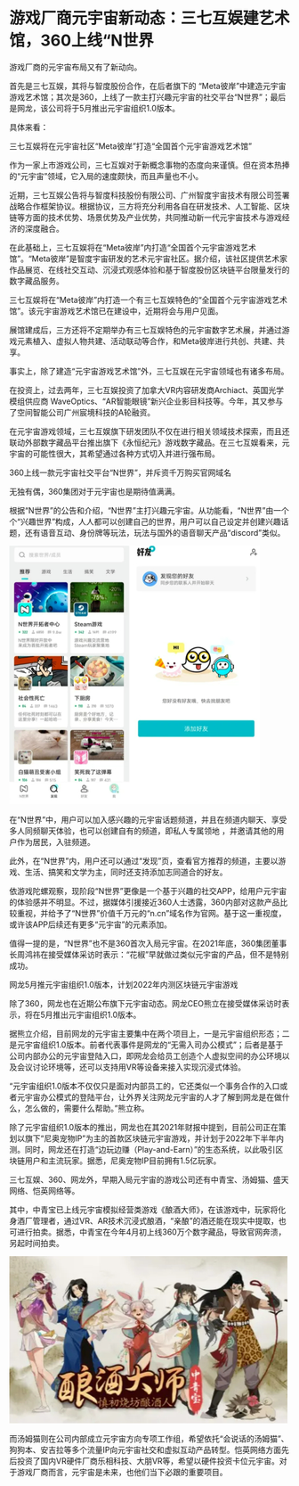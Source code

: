 # 游戏厂商元宇宙新动态：三七互娱建艺术馆，360上线“N世界



游戏厂商的元宇宙布局又有了新动向。

首先是三七互娱，其将与智度股份合作，在后者旗下的 “Meta彼岸”中建造元宇宙游戏艺术馆；其次是360，上线了一款主打兴趣元宇宙的社交平台“N世界”；最后是网龙，该公司将于5月推出元宇宙组织1.0版本。

具体来看：

三七互娱将在元宇宙社区“Meta彼岸”打造“全国首个元宇宙游戏艺术馆”

作为一家上市游戏公司，三七互娱对于新概念事物的态度向来谨慎。但在资本热捧的“元宇宙”领域，它入局的速度颇快，而且声量也不小。

近期，三七互娱公告将与智度科技股份有限公司、广州智度宇宙技术有限公司签署战略合作框架协议。根据协议，三方将充分利用各自在研发技术、人工智能、区块链等方面的技术优势、场景优势及产业优势，共同推动新一代元宇宙技术与游戏经济的深度融合。

在此基础上，三七互娱将在“Meta彼岸”内打造“全国首个元宇宙游戏艺术馆”。“Meta彼岸”是智度宇宙研发的艺术元宇宙社区。据介绍，该社区提供艺术家作品展览、在线社交互动、沉浸式观感体验和基于智度股份区块链平台限量发行的数字藏品服务。

三七互娱将在“Meta彼岸”内打造一个有三七互娱特色的“全国首个元宇宙游戏艺术馆”。该元宇宙游戏艺术馆已在建设中，近期将会与用户见面。

展馆建成后，三方还将不定期举办有三七互娱特色的元宇宙数字艺术展，并通过游戏元素植入、虚拟人物共建、活动联动等合作，和Meta彼岸进行共创、共建、共享。

事实上，除了建造“元宇宙游戏艺术馆”外，三七互娱在元宇宙领域也有诸多布局。

在投资上，过去两年，三七互娱投资了加拿大VR内容研发商Archiact、英国光学模组供应商 WaveOptics、“AR智能眼镜”新兴企业影目科技等。今年，其又参与了空间智能公司广州宸境科技的A轮融资。

在元宇宙游戏领域，三七互娱旗下研发团队不仅在进行相关领域技术探索，而且还联动外部数字藏品平台推出旗下《永恒纪元》游戏数字藏品。在三七互娱看来，元宇宙的可能性很大，其希望通过各种方式切入并进行强布局。

360上线一款元宇宙社交平台“N世界”，并斥资千万购买官网域名

无独有偶，360集团对于元宇宙也是期待值满满。

根据“N世界”的公告和介绍，“N世界”主打兴趣元宇宙。从功能看，“N世界”由一个个“兴趣世界”构成，人人都可以创建自己的世界，用户可以自己设定并创建兴趣话题，还有语音互动、身份牌等玩法，玩法与国外的语音聊天产品“discord”类似。

![图片](hy.jpg)



在“N世界”中，用户可以加入感兴趣的元宇宙话题频道，并且在频道内聊天、享受多人同频聊天体验，也可以创建自有的频道，即私人专属领地 ，并邀请其他的用户作为居民，入驻频道。

此外，在“N世界”内，用户还可以通过“发现”页，查看官方推荐的频道，主要以游戏、生活、搞笑和文学为主，同时还支持添加志同道合的好友。

依游戏陀螺观察，现阶段“N世界”更像是一个基于兴趣的社交APP，给用户元宇宙的体验感并不明显。不过，据媒体引援接近360人士透露，360内部对这款产品比较重视，并给予了“N世界”价值千万元的“n.cn”域名作为官网。基于这一重视度，或许该APP后续还有更多“元宇宙”的元素添加。

值得一提的是，“N世界”也不是360首次入局元宇宙。在2021年底，360集团董事长周鸿祎在接受媒体采访时表示：“花椒”早就做过类似元宇宙的产品，但不是特别成功。

网龙5月推元宇宙组织1.0版本，计划2022年内测区块链元宇宙游戏

除了360，网龙也在近期公布旗下元宇宙动态。网龙CEO熊立在接受媒体采访时表示，将在5月推出元宇宙组织1.0版本。

据熊立介绍，目前网龙的元宇宙主要集中在两个项目上，一是元宇宙组织形态；二是元宇宙组织1.0版本。前者代表事件是网龙的“无需入司办公模式”；后者是基于公司内部办公的元宇宙登陆入口，即网龙会给员工创造个人虚拟空间的办公环境以及会议讨论环境等，还可以支持用VR等设备来接入实现沉浸式体验。

“元宇宙组织1.0版本不仅仅只是面对内部员工的，它还类似一个事务合作的入口或者元宇宙办公模式的登陆平台，让外界关注网龙元宇宙的人才了解到网龙是在做什么，怎么做的，需要什么帮助。”熊立称。

除了元宇宙组织1.0版本的推出，网龙也在其2021年财报中提到，目前公司正在策划以旗下“尼奥宠物IP”为主的首款区块链元宇宙游戏，并计划于2022年下半年内测。同时，网龙还在打造“边玩边赚（Play-and-Earn）”的生态系统，以此吸引区块链用户和主流玩家。据悉，尼奥宠物IP目前拥有1.5亿玩家。


三七互娱、360、网龙外，早期入局元宇宙的游戏公司还有中青宝、汤姆猫、盛天网络、恺英网络等。

其中，中青宝已上线元宇宙模拟经营类游戏《酿酒大师》，在该游戏中，玩家将化身酒厂管理者，通过VR、AR技术沉浸式酿酒，“亲酿”的酒还能在现实中提取，也可进行拍卖。据悉，中青宝在今年4月初上线360万个数字藏品，导致官网奔溃，另起时间拍卖。

![图片](ljds.jpg)



而汤姆猫则在公司内部成立元宇宙方向专项工作组，希望依托“会说话的汤姆猫”、狗狗本、安吉拉等多个流量IP向元宇宙社交和虚拟互动产品转型。恺英网络方面先后投资了国内VR硬件厂商乐相科技、大朋VR等，希望以硬件投资卡位元宇宙。对于游戏厂商而言，元宇宙是未来，也他们当下必跟的重要项目。
